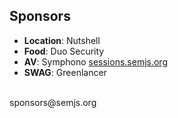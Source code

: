##  Sponsors

- **Location**: Nutshell
- **Food**: Duo Security
- **AV**: Symphono [sessions.semjs.org](http://sessions.semjs.org)
- **SWAG**: Greenlancer

<br />
sponsors@semjs.org
